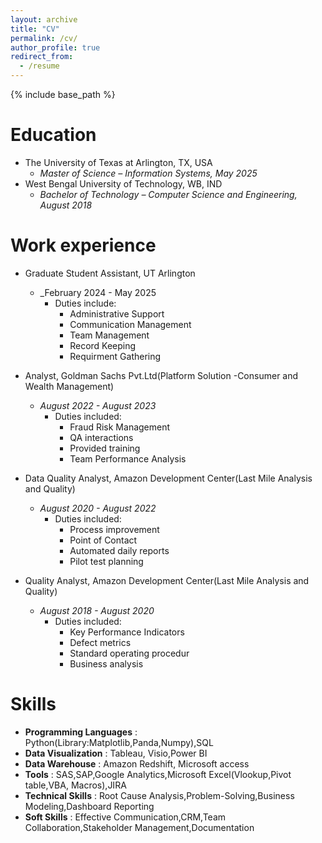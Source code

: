 ```yaml
---
layout: archive
title: "CV"
permalink: /cv/
author_profile: true
redirect_from:
  - /resume
---
```


{% include base_path %}

Education
======
* The University of Texas at Arlington, TX, USA
  * _Master of Science – Information Systems, May 2025_
* West Bengal University of Technology, WB, IND
  * _Bachelor of Technology – Computer Science and Engineering, August 2018_

Work experience
======
* Graduate Student Assistant, UT Arlington
  * _February 2024 - May 2025       
    * Duties include:
      * Administrative Support
      * Communication Management
      * Team Management
      * Record Keeping
      * Requirment Gathering

* Analyst, Goldman Sachs Pvt.Ltd(Platform Solution -Consumer and Wealth Management)
  * _August 2022 - August 2023_
    * Duties included:
      * Fraud Risk Management
      * QA interactions
      * Provided training
      * Team Performance Analysis

* Data Quality Analyst, Amazon Development Center(Last Mile Analysis and Quality)
  * _August 2020 - August 2022_
    * Duties included:
      * Process improvement
      * Point of Contact
      * Automated daily reports 
      * Pilot test planning
     
* Quality Analyst, Amazon Development Center(Last Mile Analysis and Quality)
  * _August 2018 - August 2020_
    * Duties included:
      * Key Performance Indicators
      * Defect metrics 
      * Standard operating procedur 
      * Business analysis
          
        
Skills
======
* **Programming Languages** : Python(Library:Matplotlib,Panda,Numpy),SQL
* **Data Visualization** : Tableau, Visio,Power BI
* **Data Warehouse** : Amazon Redshift, Microsoft access
* **Tools** : SAS,SAP,Google Analytics,Microsoft Excel(Vlookup,Pivot table,VBA, Macros),JIRA
* **Technical Skills** : Root Cause Analysis,Problem-Solving,Business Modeling,Dashboard Reporting
* **Soft Skills** : Effective Communication,CRM,Team Collaboration,Stakeholder Management,Documentation

